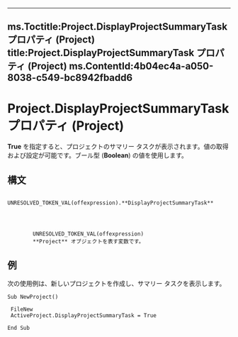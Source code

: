 

---
ms.Toctitle:Project.DisplayProjectSummaryTask プロパティ (Project)
title:Project.DisplayProjectSummaryTask プロパティ (Project)
ms.ContentId:4b04ec4a-a050-8038-c549-bc8942fbadd6
---
# Project.DisplayProjectSummaryTask プロパティ (Project)




**True** を指定すると、プロジェクトのサマリー タスクが表示されます。値の取得および設定が可能です。ブール型 (**Boolean**) の値を使用します。

## 構文

            UNRESOLVED_TOKEN_VAL(offexpression).**DisplayProjectSummaryTask**




            UNRESOLVED_TOKEN_VAL(offexpression)
            **Project** オブジェクトを表す変数です。



## 例
次の使用例は、新しいプロジェクトを作成し、サマリー タスクを表示します。

```vba
Sub NewProject() 
 
 FileNew 
 ActiveProject.DisplayProjectSummaryTask = True 
 
End Sub
```





